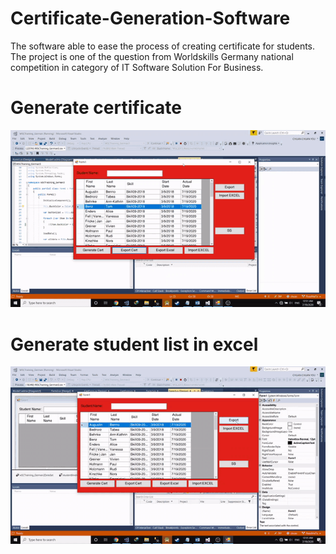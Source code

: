 # Certificate-Generation-Software
The software able to ease the process of creating certificate for students. The project is one of the question from Worldskills Germany national competition in category of IT Software Solution For Business.

# Generate certificate
![](https://github.com/ChuaN15/Certificate-Generation-Software/blob/master/2020-07-19-00-31-33-Trim.gif)

# Generate student list in excel
![](https://github.com/ChuaN15/Certificate-Generation-Software/blob/master/2020-07-19-00-35-47-Trim-2.gif) 
